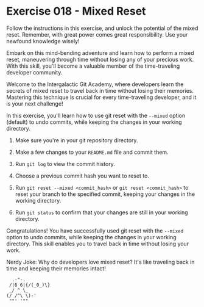 # Exercise 018 - Mixed Reset

Follow the instructions in this exercise, and
unlock the potential of the mixed reset. Remember, with great power comes
great responsibility. Use your newfound knowledge wisely!

Embark on this mind-bending adventure and learn
how to perform a mixed reset, maneuvering through time without losing any
of your precious work. With this skill, you'll become a valuable member of
the time-traveling developer community.

Welcome to the Intergalactic Git Academy, where
developers learn the secrets of mixed reset to travel back in time without
losing their memories. Mastering this technique is crucial for every
time-traveling developer, and it is your next challenge!

In this exercise, you'll learn how to use git reset with the `--mixed` option (default)
to undo commits, while keeping the changes in your working directory.

1. Make sure you're in your git repository directory.

2. Make a few changes to your `README.md` file and commit them.

3. Run `git log` to view the commit history.

4. Choose a previous commit hash you want to reset to.

5. Run `git reset --mixed <commit_hash>` or `git reset <commit_hash>` to reset your
   branch to the specified commit, keeping your changes in the working directory.

6. Run `git status` to confirm that your changes are still in your working directory.

Congratulations! You have successfully used git reset with the `--mixed` option to undo
commits, while keeping the changes in your working directory. This skill enables you to
travel back in time without losing your work.

Nerdy Joke: Why do developers love mixed reset? It's like traveling back in time and
keeping their memories intact!

```
  .-"-.
 /|6 6|{/(_0_)\}
 _/ ^ \_
(/ /^\ \)-'
 ""' '""
```

